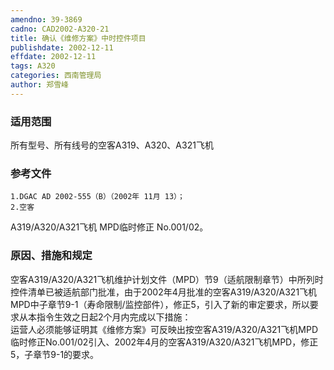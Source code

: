 ```yaml
---
amendno: 39-3869  
cadno: CAD2002-A320-21  
title: 确认《维修方案》中时控件项目  
publishdate: 2002-12-11  
effdate: 2002-12-11  
tags: A320  
categories: 西南管理局  
author: 郑雪峰  
---
```

  
### 适用范围  
所有型号、所有线号的空客A319、A320、A321飞机  
  
<!--more-->  
### 参考文件  
    1.DGAC AD 2002-555（B）（2002年 11月 13）；  
    2.空客  
A319/A320/A321飞机 MPD临时修正 No.001/02。  
  
### 原因、措施和规定  
 空客A319/A320/A321飞机维护计划文件（MPD）节9（适航限制章节）中所列时控件清单已被适航部门批准，由于2002年4月批准的空客A319/A320/A321飞机MPD中子章节9-1（寿命限制/监控部件），修正5，引入了新的审定要求，所以要求从本指令生效之日起2个月内完成以下措施：  
运营人必须能够证明其《维修方案》可反映出按空客A319/A320/A321飞机MPD临时修正No.001/02引入、2002年4月的空客A319/A320/A321飞机MPD，修正5，子章节9-1的要求。  

